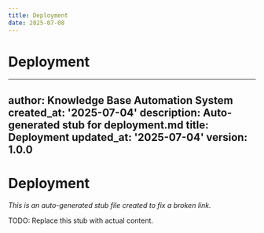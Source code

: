 ```yaml
---
title: Deployment
date: 2025-07-08
---
```


# Deployment

---
author: Knowledge Base Automation System
created_at: '2025-07-04'
description: Auto-generated stub for deployment.md
title: Deployment
updated_at: '2025-07-04'
version: 1.0.0
---

# Deployment

*This is an auto-generated stub file created to fix a broken link.*

TODO: Replace this stub with actual content.

